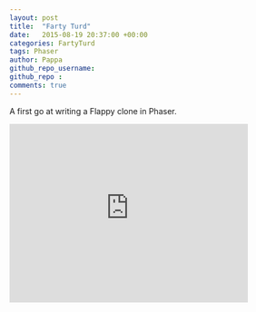 ```yaml
---
layout: post
title:  "Farty Turd"
date:   2015-08-19 20:37:00 +00:00
categories: FartyTurd
tags: Phaser
author: Pappa
github_repo_username: 
github_repo : 
comments: true
---
```


A first go at writing a Flappy clone in Phaser.

<iframe width="420" height="315" src="https://www.youtube.com/embed/h9yuab1EQ6s" frameborder="0" allowfullscreen></iframe>